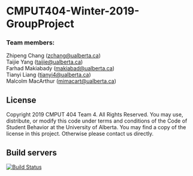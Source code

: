 # CMPUT404-Winter-2019-GroupProject

### Team members: <br />
Zhipeng Chang (zchang@ualberta.ca) <br />
Taijie Yang (taijie@ualberta.ca)<br />
Farhad Makiabady (makiabad@ualberta.ca) <br />
Tianyi Liang (tianyi4@ualberta.ca) <br />
Malcolm MacArthur (mimacart@ualberta.ca) <br />

## License
Copyright 2019 CMPUT 404 Team 4. All Rights Reserved. You may use, distribute, or modify this code under terms and conditions of the Code of Student Behavior at the University of Alberta. You may find a copy of the license in this project. Otherwise please contact us directly.

## Build servers

[![Build Status](https://travis-ci.org/Zhipeng-Chang/CMPUT404-Winter-2019-GroupProject.svg?branch=master)](https://travis-ci.org/Zhipeng-Chang/CMPUT404-Winter-2019-GroupProject)